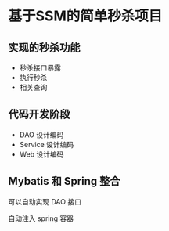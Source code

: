 # 基于SSM的简单秒杀项目



## 实现的秒杀功能

- 秒杀接口暴露
- 执行秒杀
- 相关查询

## 代码开发阶段

- DAO 设计编码
- Service 设计编码
- Web 设计编码



## Mybatis 和 Spring 整合

可以自动实现 DAO 接口

自动注入 spring 容器